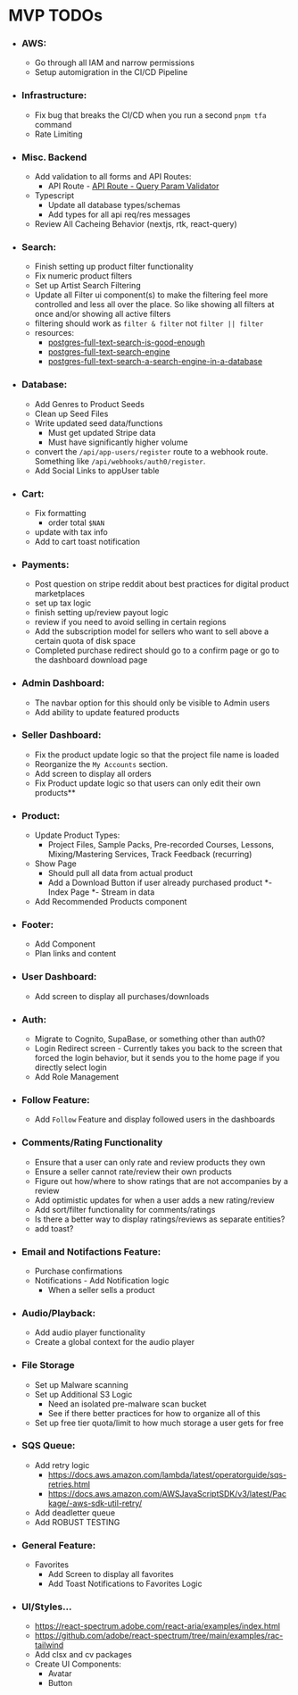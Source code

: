 <!-- TODOs/mvp-todos.md -->

# MVP TODOs
  - ### AWS:
    - Go through all IAM and narrow permissions
    - Setup automigration in the CI/CD Pipeline


  - ### Infrastructure:
    - Fix bug that breaks the CI/CD when you run a second `pnpm tfa` command
    - Rate Limiting


  - ### Misc. Backend
    - Add validation to all forms and API Routes:
      - API Route - [API Route - Query Param Validator](https://github.com/claclacla/Building-a-Node-Express.js-Rest-API-server-using-a-repository-pattern/blob/master/routes/validators/QueryParamsValidator.js)
    - Typescript
      - Update all database types/schemas
      - Add types for all api req/res messages
    - Review All Cacheing Behavior (nextjs, rtk, react-query)


  - ### Search:
    - Finish setting up product filter functionality
    - Fix numeric product filters
    - Set up Artist Search Filtering
    - Update all Filter ui component(s) to make the filtering feel more controlled and less all over the place. So like showing all filters at once and/or showing all active filters
    - filtering should work as `filter & filter` not `filter || filter`
    - resources:
      - [postgres-full-text-search-is-good-enough](https://rachbelaid.com/postgres-full-text-search-is-good-enough/)
      - [postgres-full-text-search-engine](https://xata.io/blog/postgres-full-text-search-engine)
      - [postgres-full-text-search-a-search-engine-in-a-database](https://www.crunchydata.com/blog/postgres-full-text-search-a-search-engine-in-a-database)

 - ### Database:
    - Add Genres to Product Seeds
    - Clean up Seed Files
    - Write updated seed data/functions
      - Must get updated Stripe data
      - Must have significantly higher volume
    - convert the `/api/app-users/register` route to a webhook route. Something like `/api/webhooks/auth0/register`.
    - Add Social Links to appUser table


 - ### Cart:
    - Fix formatting
        - order total `$NAN`
    - update with tax info
    - Add to cart toast notification


 - ### Payments:
    - Post question on stripe reddit about best practices for digital product marketplaces
    - set up tax logic
    - finish setting up/review payout logic
    - review if you need to avoid selling in certain regions
    - Add the subscription model for sellers who want to sell above a certain quota of disk space
    - Completed purchase redirect should go to a confirm page or go to the dashboard download page


 - ### Admin Dashboard:
    - The navbar option for this should only be visible to Admin users
    - Add ability to update featured products


 - ### Seller Dashboard:
    - Fix the product update logic so that the project file name is loaded
    - Reorganize the `My Accounts` section.
    - Add screen to display all orders
    - Fix Product update logic so that users can only edit their own products**


 - ### Product:
    - Update Product Types:
      - Project Files, Sample Packs, Pre-recorded Courses, Lessons, Mixing/Mastering Services, Track Feedback (recurring)
    - Show Page
        - Should pull all data from actual product
        - Add a Download Button if user already purchased product
    *- Index Page
        *- Stream in data
    - Add Recommended Products component


 - ### Footer:
    - Add Component
    - Plan links and content


 - ### User Dashboard:
    - Add screen to display all purchases/downloads


 - ### Auth:
    - Migrate to Cognito, SupaBase, or something other than auth0?
    - Login Redirect screen - Currently takes you back to the screen that forced the login behavior, but it sends you to the home page if you directly select login
    - Add Role Management


 - ### Follow Feature:
    - Add `Follow` Feature and display followed users in the dashboards


 - ### Comments/Rating Functionality
    - Ensure that a user can only rate and review products they own
    - Ensure a seller cannot rate/review their own products
    - Figure out how/where to show ratings that are not accompanies by a review
    - Add optimistic updates for when a user adds a new rating/review
    - Add sort/filter functionality for comments/ratings
    - Is there a better way to display ratings/reviews as separate entities?
    - add toast?


  - ### Email and Notifactions Feature:
    - Purchase confirmations
    - Notifications - Add Notification logic
      - When a seller sells a product


  - ### Audio/Playback:
    - Add audio player functionality
    - Create a global context for the audio player


  - ### File Storage
    - Set up Malware scanning
    - Set up Additional S3 Logic
      - Need an isolated pre-malware scan bucket
      - See if there better practices for how to organize all of this
    - Set up free tier quota/limit to how much storage a user gets for free


  - ### SQS Queue:
    - Add retry logic
        - https://docs.aws.amazon.com/lambda/latest/operatorguide/sqs-retries.html
        - https://docs.aws.amazon.com/AWSJavaScriptSDK/v3/latest/Package/-aws-sdk-util-retry/
    - Add deadletter queue
    - Add ROBUST TESTING


 - ### General Feature:
    - Favorites
      - Add Screen to display all favorites
      - Add Toast Notifications to Favorites Logic


  - ### UI/Styles...
    - https://react-spectrum.adobe.com/react-aria/examples/index.html
    - https://github.com/adobe/react-spectrum/tree/main/examples/rac-tailwind
    - Add clsx and cv packages
    - Create UI Components:
      - Avatar
      - Button
